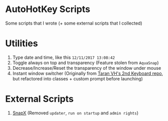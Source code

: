 # AutoHotKey Scripts

Some scripts that I wrote (+ some external scripts that I collected)


# Utilities

1. Type date and time, like this `12/11/2017 13:08:42`
2. Toggle always on top and transparency (Feature stolen from `AquaSnap`)
3. Decrease/Increase/Reset the transparency of the window under mouse
4. Instant window switcher (Originally from [Taran VH's 2nd Keyboard repo](https://github.com/TaranVH/2nd-keyboard), but refactored into classes + custom prompt before launching)

# External Scripts
 
1. [SnapX](https://github.com/benallred/SnapX) (Removed `updater`, `run on startup` and `admin rights`)